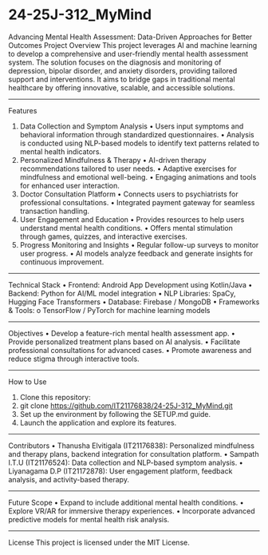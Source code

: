 # 24-25J-312_MyMind

Advancing Mental Health Assessment: Data-Driven Approaches for Better Outcomes
Project Overview
This project leverages AI and machine learning to develop a comprehensive and user-friendly mental health assessment system. The solution focuses on the diagnosis and monitoring of depression, bipolar disorder, and anxiety disorders, providing tailored support and interventions. It aims to bridge gaps in traditional mental healthcare by offering innovative, scalable, and accessible solutions.
________________________________________
Features
1. Data Collection and Symptom Analysis
  •	Users input symptoms and behavioral information through standardized questionnaires.
  •	Analysis is conducted using NLP-based models to identify text patterns related to mental health indicators.
2. Personalized Mindfulness & Therapy
  •	AI-driven therapy recommendations tailored to user needs.
  •	Adaptive exercises for mindfulness and emotional well-being.
  •	Engaging animations and tools for enhanced user interaction.
3. Doctor Consultation Platform
  •	Connects users to psychiatrists for professional consultations.
  •	Integrated payment gateway for seamless transaction handling.
4. User Engagement and Education
  •	Provides resources to help users understand mental health conditions.
  •	Offers mental stimulation through games, quizzes, and interactive exercises.
5. Progress Monitoring and Insights
  •	Regular follow-up surveys to monitor user progress.
  •	AI models analyze feedback and generate insights for continuous improvement.
________________________________________
Technical Stack
  •	Frontend: Android App Development using Kotlin/Java
  •	Backend: Python for AI/ML model integration
  •	NLP Libraries: SpaCy, Hugging Face Transformers
  •	Database: Firebase / MongoDB
  •	Frameworks & Tools: 
  o	TensorFlow / PyTorch for machine learning models
________________________________________
Objectives
  •	Develop a feature-rich mental health assessment app.
  •	Provide personalized treatment plans based on AI analysis.
  •	Facilitate professional consultations for advanced cases.
  •	Promote awareness and reduce stigma through interactive tools.
________________________________________
How to Use
  1.	Clone this repository: 
  2.	git clone https://github.com/IT21176838/24-25J-312_MyMind.git
  3.	Set up the environment by following the SETUP.md guide.
  4.	Launch the application and explore its features.
________________________________________
Contributors
  •	Thanusha Elvitigala (IT21176838): Personalized mindfulness and therapy plans, backend integration for consultation platform.
  •	Sampath I.T.U (IT21176524): Data collection and NLP-based symptom analysis.
  •	Liyanagama D.P (IT21172878): User engagement platform, feedback analysis, and activity-based therapy.
________________________________________
Future Scope
  •	Expand to include additional mental health conditions.
  •	Explore VR/AR for immersive therapy experiences.
  •	Incorporate advanced predictive models for mental health risk analysis.
________________________________________
License
This project is licensed under the MIT License.

